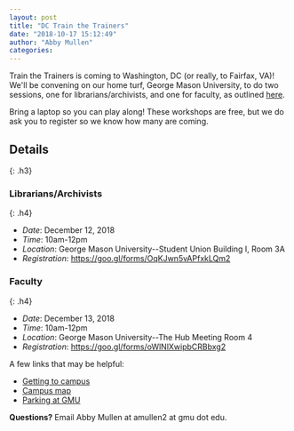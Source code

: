 ```yaml
---
layout: post
title: "DC Train the Trainers"
date: "2018-10-17 15:12:49"
author: "Abby Mullen"
categories:
---
```


Train the Trainers is coming to Washington, DC (or really, to Fairfax, VA)! We'll be convening on our home turf, George Mason University, to do two sessions, one for librarians/archivists, and one for faculty, as outlined [here](https://tropy.org/blog/training-you-to-teach-tropy/).

Bring a laptop so you can play along! These workshops are free, but we do ask you to register so we know how many are coming.

## Details
{: .h3}

### Librarians/Archivists
{: .h4}
* *Date*: December 12, 2018
* *Time*: 10am-12pm
* *Location*: George Mason University--Student Union Building I, Room 3A
* *Registration*: https://goo.gl/forms/OqKJwn5vAPfxkLQm2

### Faculty
{: .h4}
* *Date*: December 13, 2018
* *Time*: 10am-12pm
* *Location*: George Mason University--The Hub Meeting Room 4
* *Registration*: https://goo.gl/forms/oWlNlXwipbCRBbxg2

A few links that may be helpful:

* [Getting to campus](https://www2.gmu.edu/about-mason/coming-campus)
* [Campus map](http://www.gmu.edu/resources/welcome/FairfaxMap2018.pdf)
* [Parking at GMU](https://parking.gmu.edu/parking-services/visitor/)

**Questions?** Email Abby Mullen at amullen2 at gmu dot edu.
